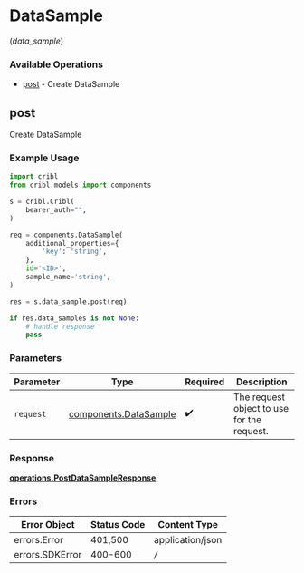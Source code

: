 # DataSample
(*data_sample*)

### Available Operations

* [post](#post) - Create DataSample

## post

Create DataSample

### Example Usage

```python
import cribl
from cribl.models import components

s = cribl.Cribl(
    bearer_auth="",
)

req = components.DataSample(
    additional_properties={
        'key': 'string',
    },
    id='<ID>',
    sample_name='string',
)

res = s.data_sample.post(req)

if res.data_samples is not None:
    # handle response
    pass
```

### Parameters

| Parameter                                                      | Type                                                           | Required                                                       | Description                                                    |
| -------------------------------------------------------------- | -------------------------------------------------------------- | -------------------------------------------------------------- | -------------------------------------------------------------- |
| `request`                                                      | [components.DataSample](../../models/components/datasample.md) | :heavy_check_mark:                                             | The request object to use for the request.                     |


### Response

**[operations.PostDataSampleResponse](../../models/operations/postdatasampleresponse.md)**
### Errors

| Error Object     | Status Code      | Content Type     |
| ---------------- | ---------------- | ---------------- |
| errors.Error     | 401,500          | application/json |
| errors.SDKError  | 400-600          | */*              |

